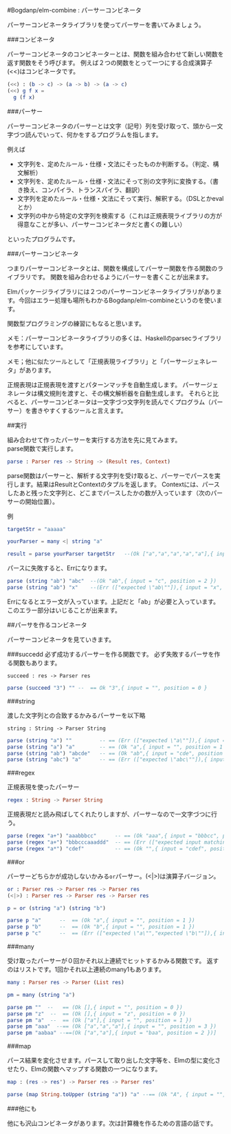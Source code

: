 #Bogdanp/elm-combine : パーサーコンビネータ

パーサーコンビネータライブラリを使ってパーサーを書いてみましょう。

###コンビネータ

パーサーコンビネータのコンビネーターとは、関数を組み合わせて新しい関数を返す関数をそう呼びます。
例えば２つの関数をとって一つにする合成演算子(<<)はコンビネータです。

```elm
(<<) : (b -> c) -> (a -> b) -> (a -> c)
(<<) g f x =
  g (f x)
```

###パーサー

パーサーコンビネータのパーサーとは文字（記号）列を受け取って、頭から一文字づつ読んでいって、何かをするプログラムを指します。

例えば

* 文字列を、定めたルール・仕様・文法にそったものか判断する。（判定、構文解析）
* 文字列を、定めたルール・仕様・文法にそって別の文字列に変換する。（書き換え、コンパイラ、トランスパイラ、翻訳）
* 文字列を定めたルール・仕様・文法にそって実行、解釈する。（DSLとかevalとか）
* 文字列の中から特定の文字列を検索する（これは正規表現ライブラリの方が得意なことが多い、パーサーコンビネータだと書くの難しい）

といったプログラムです。

###パーサーコンビネータ

つまりパーサーコンビネータとは、関数を構成してパーサー関数を作る関数のライブラリです。
関数を組み合わせるようにパーサーを書くことが出来ます。

Elmパッケージライブラリには２つのパーサーコンビネータライブラリがあります。今回はエラー処理も場所もわかるBogdanp/elm-combineというのを使います。

関数型プログラミングの練習にもなると思います。

メモ：パーサーコンビネータライブラリの多くは、Haskellのparsecライブラリを参考にしています。

メモ；他に似たツールとして「正規表現ライブラリ」と「パーサージェネレータ」があります。

正規表現は正規表現を渡すとパターンマッチを自動生成します。
パーサージェネレータは構文規則を渡すと、その構文解析器を自動生成します。
それらと比べると、パーサーコンビネータは一文字づつ文字列を読んでくプログラム（パーサー）を書きやすくするツールと言えます。


##実行

組み合わせて作ったパーサーを実行する方法を先に見てみます。  
parse関数で実行します。

```elm
parse : Parser res -> String -> (Result res, Context)

```

parse関数はパーサーと、解析する文字列を受け取ると、パーサーでパースを実行します。結果はResultとContextのタプルを返します。
Contextには、パースしたあと残った文字列と、どこまでパースしたかの数が入っています（次のパーサーの開始位置）。

例

```elm
targetStr = "aaaaa"

yourParser = many <| string "a"

result = parse yourParser targetStr   --(Ok ["a","a","a","a","a"],{ input = "", position = 5 })
```

パースに失敗すると、Errになります。

```elm
parse (string "ab") "abc"  --(Ok "ab",{ input = "c", position = 2 })
parse (string "ab") "x"    --(Err (["expected \"ab\""]),{ input = "x", position = 0 })
```

Errになるとエラー文が入っています。上記だと「ab」が必要と入っています。このエラー部分はいじることが出来ます。

##パーサを作るコンビネータ

パーサーコンビネータを見ていきます。


###succedd
必ず成功するパーサーを作る関数です。
必ず失敗するパーサを作る関数もあります。

```
succeed : res -> Parser res
```

```elm
parse (succeed "3") "" --  == Ok "3",{ input = "", position = 0 }
```

###string

渡した文字列との合致するかみるパーサーを以下略

```
string : String -> Parser String
```

```elm
parse (string "a") ""         -- == (Err (["expected \"a\""]),{ input = "", position = 0 })
parse (string "a") "a"        -- == (Ok "a",{ input = "", position = 1 })
parse (string "ab") "abcde"   -- == (Ok "ab",{ input = "cde", position = 2 })
parse (string "abc") "a"      -- == (Err (["expected \"abc\""]),{ input = "a", position = 0 })]

```

###regex

正規表現を使ったパーサー

```elm
regex : String -> Parser String
```
正規表現だと読み飛ばしてくれたりしますが、パーサーなので一文字づつに行う。

```elm
parse (regex "a+") "aaabbbcc"      -- == (Ok "aaa",{ input = "bbbcc", position = 3 })
parse (regex "a+") "bbbcccaaaddd"  -- == (Err (["expected input matching Regexp /^a+/"]),{ input = "bbbcccaaaddd", position = 0 })
parse (regex "a*") "cdef"          -- == (Ok "",{ input = "cdef", position = 0 })
```

###or

パーサーどちらかが成功しないかみる`or`パーサー。(<|>)は演算子バージョン。

```elm
or : Parser res -> Parser res -> Parser res
(<|>) : Parser res -> Parser res -> Parser res
```

```elm
p = or (string "a") (string "b")

parse p "a"      --  == (Ok "a",{ input = "", position = 1 })
parse p "b"      --  == (Ok "b",{ input = "", position = 1 })
parse p "c"      --  == (Err (["expected \"a\"","expected \"b\""]),{ input = "c", position = 0 })]
```

###many

受け取ったパーサーが０回かそれ以上連続でヒットするかみる関数です。
返すのはリストです。1回かそれ以上連続のmany1もあります。

```elm
many : Parser res -> Parser (List res)
```

```elm
pm = many (string "a")

parse pm ""  --   == (Ok [],{ input = "", position = 0 })
parse pm "z"  --  == (Ok [],{ input = "z", position = 0 })
parse pm "a"  --  == (Ok ["a"],{ input = "", position = 1 })
parse pm "aaa"  --== (Ok ["a","a","a"],{ input = "", position = 3 })
parse pm "aabaa" --==(Ok ["a","a"],{ input = "baa", position = 2 })]
```

###map

パース結果を変化させます。パースして取り出した文字等を、Elmの型に変化させたり、Elmの関数へマップする関数の一つになります。

```elm
map : (res -> res') -> Parser res -> Parser res'
```

```elm
parse (map String.toUpper (string "a")) "a" --== (Ok "A", { input = "", position = 1 })
```

###他にも

他にも沢山コンビネータがあります。次は計算機を作るための言語の話です。
